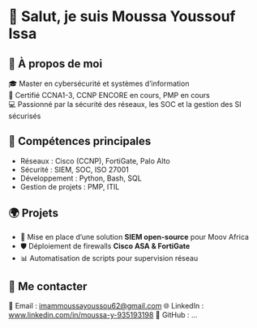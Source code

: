 # 👋 Salut, je suis Moussa Youssouf Issa  

## 💼 À propos de moi
🎓 Master en cybersécurité et systèmes d’information  
🔐 Certifié CCNA1-3, CCNP ENCORE en cours, PMP en cours  
💻 Passionné par la sécurité des réseaux, les SOC et la gestion des SI sécurisés  

## 🚀 Compétences principales
- Réseaux : Cisco (CCNP), FortiGate, Palo Alto  
- Sécurité : SIEM, SOC, ISO 27001  
- Développement : Python, Bash, SQL  
- Gestion de projets : PMP, ITIL  

## 🌍 Projets
- 🔎 Mise en place d’une solution **SIEM open-source** pour Moov Africa  
- 🛡️ Déploiement de firewalls **Cisco ASA & FortiGate**  
- 📊 Automatisation de scripts pour supervision réseau  

## 🤝 Me contacter
📧 Email : imammoussayoussou62@gmail.com 
🌐 LinkedIn : www.linkedin.com/in/moussa-y-935193198
📂 GitHub : ...
